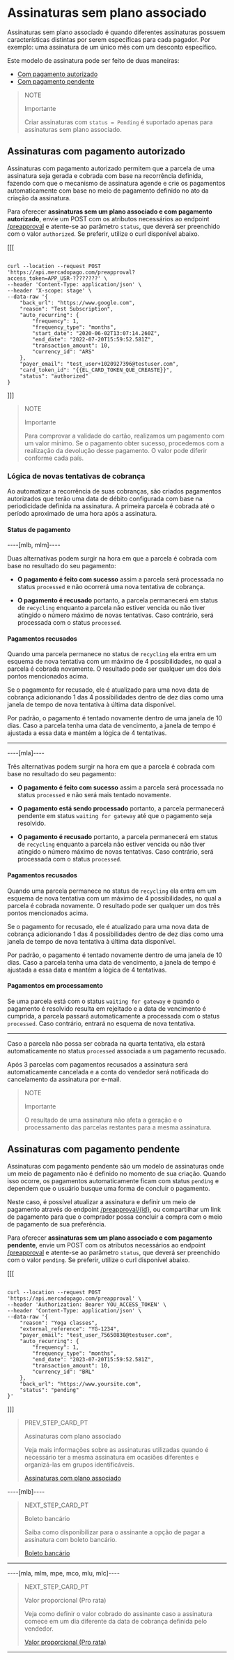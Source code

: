 # Assinaturas sem plano associado 

Assinaturas sem plano associado é quando diferentes assinaturas possuem características distintas por serem específicas para cada pagador. Por exemplo: uma assinatura de um único mês com um desconto específico.

Este modelo de assinatura pode ser feito de duas maneiras:

* [Com pagamento autorizado](/developers/pt/guides/subscriptions/integration-configuration/subscription-no-associated-plan#bookmark_assinaturas_com_pagamento_autorizado) 
* [Com pagamento pendente](/developers/pt/guides/subscriptions/integration-configuration/subscription-no-associated-plan#bookmark_assinaturas_com_pagamento_pendente) 

> NOTE
>
> Importante
>
> Criar assinaturas com `status = Pending` é suportado apenas para assinaturas sem plano associado.

## Assinaturas com pagamento autorizado

Assinaturas com pagamento autorizado permitem que a parcela de uma assinatura seja gerada e cobrada com base na recorrência definida, fazendo com que o mecanismo de assinatura agende e crie os pagamentos automaticamente com base no meio de pagamento definido no ato da criação da assinatura.

Para oferecer **assinaturas sem um plano associado e com pagamento autorizado**, envie um POST com os atributos necessários ao endpoint [/preapproval](/developers/pt/reference/subscriptions/_preapproval/post) e atente-se ao parâmetro `status`, que deverá ser preenchido com o valor `authorized`. Se preferir, utilize o curl disponível abaixo.

[[[
```curl

curl --location --request POST 'https://api.mercadopago.com/preapproval?access_token=APP_USR-????????' \
--header 'Content-Type: application/json' \
--header 'X-scope: stage' \
--data-raw '{
    "back_url": "https://www.google.com",
    "reason": "Test Subscription",
    "auto_recurring": {
        "frequency": 1,
        "frequency_type": "months",
        "start_date": "2020-06-02T13:07:14.260Z",
        "end_date": "2022-07-20T15:59:52.581Z",
        "transaction_amount": 10,
        "currency_id": "ARS"
    },
    "payer_email": "test_user+1020927396@testuser.com",
    "card_token_id": "{{EL_CARD_TOKEN_QUE_CREASTE}}",
    "status": "authorized"
}
```
]]]


> NOTE
>
> Importante
>
> Para comprovar a validade do cartão, realizamos um pagamento com um valor mínimo. Se o pagamento obter sucesso, procedemos com a realização da devolução desse pagamento. O valor pode diferir conforme cada país.

### Lógica de novas tentativas de cobrança

Ao automatizar a recorrência de suas cobranças, são criados pagamentos autorizados que terão uma data de débito configurada com base na periodicidade definida na assinatura. A primeira parcela é cobrada até o período aproximado de uma hora após a assinatura.

#### Status de pagamento

----[mlb, mlm]----

Duas alternativas podem surgir na hora em que a parcela é cobrada com base no resultado do seu pagamento:

* __O pagamento é feito com sucesso__ assim a parcela será processada no status `processed` e não ocorrerá uma nova tentativa de cobrança. 

* __O pagamento é recusado__ portanto, a parcela permanecerá em status de `recycling` enquanto a parcela não estiver vencida ou não tiver atingido o número máximo de novas tentativas. Caso contrário, será processada com o status `processed`. 

#### Pagamentos recusados

Quando uma parcela permanece no status de `recycling` ela entra em um esquema de nova tentativa com um máximo de 4 possibilidades, no qual a parcela é cobrada novamente. O resultado pode ser qualquer um dos dois pontos mencionados acima.

Se o pagamento for recusado, ele é atualizado para uma nova data de cobrança adicionando 1 das 4 possibilidades dentro de dez dias como uma janela de tempo de nova tentativa à última data disponível.

Por padrão, o pagamento é tentado novamente dentro de uma janela de 10 dias. Caso a parcela tenha uma data de vencimento, a janela de tempo é ajustada a essa data e mantém a lógica de 4 tentativas.

------------

----[mla]----

Três alternativas podem surgir na hora em que a parcela é cobrada com base no resultado do seu pagamento:

* __O pagamento é feito com sucesso__ assim a parcela será processada no status `processed` e não será mais tentado novamente. 

* __O pagamento está sendo processado__ portanto, a parcela permanecerá pendente em status `waiting for gateway` até que o pagamento seja resolvido.

* __O pagamento é recusado__ portanto, a parcela permanecerá em status de `recycling` enquanto a parcela não estiver vencida ou não tiver atingido o número máximo de novas tentativas. Caso contrário, será processada com o status `processed`.


#### Pagamentos recusados

Quando uma parcela permanece no status de `recycling` ela entra em um esquema de nova tentativa com um máximo de 4 possibilidades, no qual a parcela é cobrada novamente. O resultado pode ser qualquer um dos três pontos mencionados acima.

Se o pagamento for recusado, ele é atualizado para uma nova data de cobrança adicionando 1 das 4 possibilidades dentro de dez dias como uma janela de tempo de nova tentativa à última data disponível.

Por padrão, o pagamento é tentado novamente dentro de uma janela de 10 dias. Caso a parcela tenha uma data de vencimento, a janela de tempo é ajustada a essa data e mantém a lógica de 4 tentativas.

#### Pagamentos em processamento

Se uma parcela está com o status `waiting for gateway` e quando o pagamento é resolvido resulta em rejeitado e a data de vencimento é cumprida, a parcela passará automaticamente a processada com o status `processed`. Caso contrário, entrará no esquema de nova tentativa.

------------

Caso a parcela não possa ser cobrada na quarta tentativa, ela estará automaticamente no status `processed` associada a um pagamento recusado.

Após 3 parcelas com pagamentos recusados a assinatura será automaticamente cancelada e a conta do vendedor será notificada do cancelamento da assinatura por e-mail.

> NOTE
> 
> Importante
> 
> O resultado de uma assinatura não afeta a geração e o processamento das parcelas restantes para a mesma assinatura.

## Assinaturas com pagamento pendente 

Assinaturas com pagamento pendente são um modelo de assinaturas onde um meio de pagamento não é definido no momento de sua criação. Quando isso ocorre, os pagamentos automaticamente ficam com status `pending` e dependem que o usuário busque uma forma de concluir o pagamento.

Neste caso, é possível atualizar a assinatura e definir um meio de pagamento através do endpoint [/preapproval/{id}](/developers/pt/reference/subscriptions/_preapproval_id/put), ou compartilhar um link de pagamento para que o comprador possa concluir a compra com o meio de pagamento de sua preferência.

Para oferecer **assinaturas sem um plano associado e com pagamento pendente**, envie um POST com os atributos necessários ao endpoint [/preapproval](/developers/pt/reference/subscriptions/_preapproval/post) e atente-se ao parâmetro `status`, que deverá ser preenchido com o valor `pending`. Se preferir, utilize o curl disponível abaixo.

[[[
```curl

curl --location --request POST 'https://api.mercadopago.com/preapproval' \
--header 'Authorization: Bearer YOU_ACCESS_TOKEN' \
--header 'Content-Type: application/json' \
--data-raw '{
    "reason": "Yoga classes",
    "external_reference": "YG-1234",
    "payer_email": "test_user_75650838@testuser.com",
    "auto_recurring": {
        "frequency": 1,
        "frequency_type": "months",
        "end_date": "2023-07-20T15:59:52.581Z",
        "transaction_amount": 10,
        "currency_id": "BRL"
    },
    "back_url": "https://www.yoursite.com",
    "status": "pending"
}'
```
]]]


> PREV_STEP_CARD_PT
>
> Assinaturas com plano associado
>
> Veja mais informações sobre as assinaturas utilizadas quando é necessário ter a mesma assinatura em ocasiões diferentes e organizá-las em grupos identificáveis. 
>
> [Assinaturas com plano associado](/developers/pt/docs/subscriptions/integration-configuration/subscriptions-associated-plan)

----[mlb]----
> NEXT_STEP_CARD_PT
>
> Boleto bancário
>
> Saiba como disponibilizar para o assinante a opção de pagar a assinatura com boleto bancário.
>
> [Boleto bancário](/developers/es/docs/subscriptions/integration-customization/payment-methods/boleto-bancario)
------------

----[mla, mlm, mpe, mco, mlu, mlc]----
> NEXT_STEP_CARD_PT
>
> Valor proporcional (Pro rata)
>
> Veja como definir o valor cobrado do assinante caso a assinatura comece em um dia diferente da data de cobrança definida pelo vendedor.
>
> [Valor proporcional (Pro rata)](/developers/pt/docs/subscriptions/integration-customization/payment-methods/proportional-amount)
------------